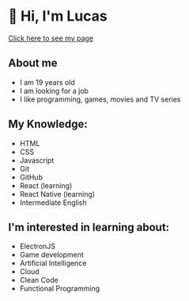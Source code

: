 # 👋 Hi, I'm Lucas

[Click here to see my page](https://lucasregisdemoraes.github.io/)

## About me
- I am 19 years old
- I am looking for a job
- I like programming, games, movies and TV series

## My Knowledge:
- HTML
- CSS
- Javascript
- Git
- GitHub
- React (learning)
- React Native (learning)
- Intermediate English

## I'm interested in learning about:
- ElectronJS
- Game development
- Artificial Intelligence
- Cloud
- Clean Code
- Functional Programming

